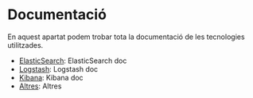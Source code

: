 # Documentació

En aquest apartat podem trobar tota la documentació de les tecnologies 
utilitzades.

- [ElasticSearch](elasticsearch/ElasticSearch.md): ElasticSearch doc
- [Logstash](logstash/Logstash.md): Logstash doc
- [Kibana](kibana/Kibana.md): Kibana doc
- [Altres](altres.md): Altres
